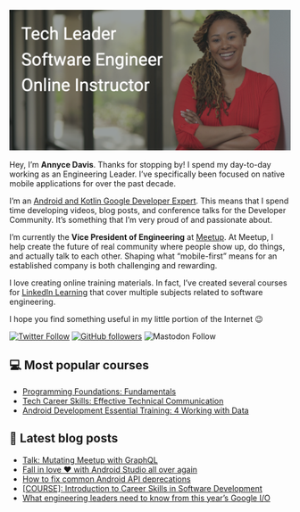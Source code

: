 ![Banner image for adavis GitHub profile](images/banner_image_github_profile_adavis.png)

Hey, I’m **Annyce Davis**. Thanks for stopping by! I spend my day-to-day working as an Engineering Leader. I’ve specifically been focused on native mobile applications for over the past decade.

I’m an [Android and Kotlin Google Developer Expert](https://developers.google.com/community/experts/directory/profile/profile-annyce-davis). This means that I spend time developing videos, blog posts, and conference talks for the Developer Community. It’s something that I’m very proud of and passionate about.

I’m currently the **Vice President of Engineering** at [Meetup](https://www.meetup.com/). At Meetup, I help create the future of real community where people show up, do things, and actually talk to each other. Shaping what “mobile-first” means for an established company is both challenging and rewarding.

I love creating online training materials. In fact, I’ve created several courses for [LinkedIn Learning](https://www.linkedin.com/learning/instructors/annyce-davis?u=0) that cover multiple subjects related to software engineering.

I hope you find something useful in my little portion of the Internet :wink:

[![Twitter Follow](https://img.shields.io/twitter/follow/brwngrldev?color=%23e71f2e&style=for-the-badge&logo=twitter&label=brwngrldev)](https://twitter.com/brwngrldev) [![GitHub followers](https://img.shields.io/github/followers/adavis?color=%23e71f2e&style=for-the-badge&logo=github)](https://github.com/adavis?tab=followers) ![Mastodon Follow](https://img.shields.io/mastodon/follow/109274424811532162?domain=https%3A%2F%2Fandroiddev.social&style=for-the-badge&logo=mastodon&color=%2323e71f2)

## :computer: Most popular courses
- [Programming Foundations: Fundamentals](https://www.linkedin.com/learning/programming-foundations-fundamentals-3)
- [Tech Career Skills: Effective Technical Communication](https://www.linkedin.com/learning/tech-career-skills-effective-technical-communication?u=0)
- [Android Development Essential Training: 4 Working with Data](https://www.linkedin.com/learning/android-development-essential-training-4-working-with-data/developing-data-driven-apps)

## :notebook: Latest blog posts
<!-- BLOG-POST-LIST:START -->
- [Talk: Mutating Meetup with GraphQL](https://adavis.info/2023/09/talk-mutating-meetup-with-graphql.html?utm_source=rss&utm_medium=rss&utm_campaign=talk-mutating-meetup-with-graphql)
- [Fall in love ❤️ with Android Studio all over again](https://adavis.info/2023/07/fall-in-love-with-android-studio-all-over-again.html?utm_source=rss&utm_medium=rss&utm_campaign=fall-in-love-with-android-studio-all-over-again)
- [How to fix common Android API deprecations](https://adavis.info/2022/08/how-to-fix-common-android-api-deprecations.html?utm_source=rss&utm_medium=rss&utm_campaign=how-to-fix-common-android-api-deprecations)
- [[COURSE]: Introduction to Career Skills in Software Development](https://adavis.info/2022/08/course-microsoft-foundational-career-certificate-in-programming.html?utm_source=rss&utm_medium=rss&utm_campaign=course-microsoft-foundational-career-certificate-in-programming)
- [What engineering leaders need to know from this year’s Google I/O](https://adavis.info/2022/05/what-engineering-leaders-need-to-know-from-this-years-google-i-o.html?utm_source=rss&utm_medium=rss&utm_campaign=what-engineering-leaders-need-to-know-from-this-years-google-i-o)
<!-- BLOG-POST-LIST:END -->
